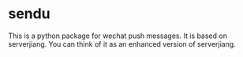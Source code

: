 # sendu
This is a python package for wechat push messages. It is based on serverjiang. You can think of it as an enhanced version of serverjiang.
